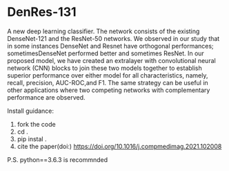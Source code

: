 # DenRes-131

A new deep learning classifier. The network consists of the existing DenseNet-121 and the ResNet-50 networks. We observed in our study that in some instances DenseNet and Resnet have orthogonal performances; sometimesDenseNet performed better and sometimes ResNet. In our proposed model, we have created an extralayer with convolutional neural network (CNN) blocks to join these two models together to establish superior performance over either model for all characteristics, namely, recall, precision, AUC-ROC,and F1. The same strategy can be useful in other applications where two competing networks with complementary performance are observed.

Install guidance:
1) fork the code
2) cd .
3) pip instal .
4) cite the paper(doi:)
https://doi.org/10.1016/j.compmedimag.2021.102008

P.S. python==3.6.3 is recommnded


